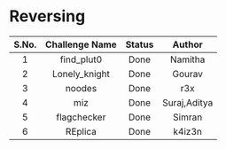 # Reversing

|S.No.| Challenge Name | Status | Author | 
|:---:|:--------------:|:-------:|:--:|
| 1 | find_plut0 | Done | Namitha |
| 2 | Lonely_knight | Done | Gourav |
| 3 | noodes | Done | r3x |
| 4 | miz | Done | Suraj,Aditya |
| 5 | flagchecker | Done | Simran |
| 6 | REplica | Done | k4iz3n |